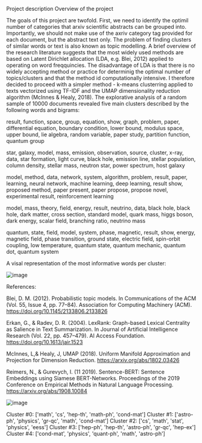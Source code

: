 Project description
Overview of the project

The goals of this project are twofold. First, we need to identify the optimil number of categories that arxiv scientific abstracts can be grouped into. Importantly, we should not make use of the axriv category tag provided for each document, but the abstract text only. The problem of finding clusters of similar words or text is also known as topic modelling. A brief overview of the research literature suggests that the most widely used methods are based on Latent Dirichlet allocation (LDA, e.g. Blei, 2012) applied to operating on word freqquincies. The disadvantage of LDA is that there is no widely accepting method or practice for determinig the optimal number of topics/clusters and that the method id computationally intensive. I therefore decided to proceed with a simpler method - k-means clusterring applied to texts vectorized using TF-IDF and the UMAP dimensionality reduction algorithm (McInnes & Healy, 2018). The explorative analysis of a random sample of 10000 documents revealed five main clusters described by the following words and bigrams:

result, function, space, group, equation, show, graph, problem, paper, differential equation, boundary condition, lower bound, modulus space, upper bound, lie algebra, random variable, paper study, partition function, quantum group

star, galaxy, model, mass, emission, observation, source, cluster, x-ray, data, star formation, light curve, black hole, emission line, stellar population, column density, stellar mass, neutron star, power spectrum, host galaxy

model, method, data, network, system, algorithm, problem, result, paper, learning, neural network, machine learning, deep learning, result show, proposed method, paper present, paper propose, propose novel, experimental result, reinforcement learning

model, mass, theory, field, energy, result, neutrino, data, black hole, black hole, dark matter, cross section, standard model, quark mass, higgs boson, dark energy, scalar field, branching ratio, neutrino mass

quantum, state, field, model, system, phase, magnetic, result, show, energy, magnetic field, phase transition, ground state, electric field, spin-orbit coupling, low temperature, quantum state, quantum mechanic, quantum dot, quantum system

A visal representation of the most informative words per cluster:

![image](https://github.com/vankov/iris.ai.project/assets/6031570/a22ee826-d85d-4adc-96cf-8c1d4b72bc3b)


References:

Blei, D. M. (2012). Probabilistic topic models. In Communications of the ACM (Vol. 55, Issue 4, pp. 77–84). Association for Computing Machinery (ACM). https://doi.org/10.1145/2133806.2133826

Erkan, G., & Radev, D. R. (2004). LexRank: Graph-based Lexical Centrality as Salience in Text Summarization. In Journal of Artificial Intelligence Research (Vol. 22, pp. 457–479). AI Access Foundation. https://doi.org/10.1613/jair.1523

McInnes, L,& Healy, J, UMAP (2018). Uniform Manifold Approximation and Projection for Dimension Reduction. https://arxiv.org/abs/1802.03426 

Reimers, N., & Gurevych, I. (11 2019). Sentence-BERT: Sentence Embeddings using Siamese BERT-Networks. Proceedings of the 2019 Conference on Empirical Methods in Natural Language Processing. https://arxiv.org/abs/1908.10084





![image](https://github.com/vankov/iris.ai.project/assets/6031570/8b5af743-dced-42e8-a73d-9313b1f6313c)

Cluster #0: ['math', 'cs', 'hep-th', 'math-ph', 'cond-mat']
Cluster #1: ['astro-ph', 'physics', 'gr-qc', 'math', 'cond-mat']
Cluster #2: ['cs', 'math', 'stat', 'physics', 'eess']
Cluster #3: ['hep-ph', 'hep-th', 'astro-ph', 'gr-qc', 'hep-ex']
Cluster #4: ['cond-mat', 'physics', 'quant-ph', 'math', 'astro-ph']
